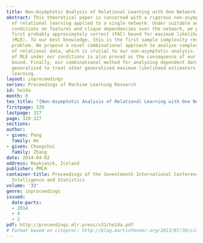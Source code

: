 ```yaml
---
title: Non-Asymptotic Analysis of Relational Learning with One Network
abstract: This theoretical paper is concerned with a rigorous non-asymptotic analysis
  of relational learning applied to a single network. Under suitable and intuitive
  conditions on features and clique dependencies over the network, we present the
  first probably approximately correct (PAC) bound for maximum likelihood estimation
  (MLE). To our best knowledge, this is the first sample complexity result of this
  problem. We propose a novel combinational approach to analyze complex dependencies
  of relational data, which is crucial to our non-asymptotic analysis. The consistency
  of MLE under our conditions is also proved as the consequence of our sample complexity
  bound. Finally, our combinational method for analyzing dependent data can be easily
  generalized to treat other generalized maximum likelihood estimators for relational
  learning.
layout: inproceedings
series: Proceedings of Machine Learning Research
id: he14a
month: 0
tex_title: "{Non-Asymptotic Analysis of Relational Learning with One Network}"
firstpage: 320
lastpage: 327
page: 320-327
sections: 
author:
- given: Peng
  family: He
- given: Changshui
  family: Zhang
date: 2014-04-02
address: Reykjavik, Iceland
publisher: PMLR
container-title: Proceedings of the Seventeenth International Conference on Artificial
  Intelligence and Statistics
volume: '33'
genre: inproceedings
issued:
  date-parts:
  - 2014
  - 4
  - 2
pdf: http://proceedings.mlr.press/v33/he14a.pdf
# Format based on citeproc: http://blog.martinfenner.org/2013/07/30/citeproc-yaml-for-bibliographies/
---
```

